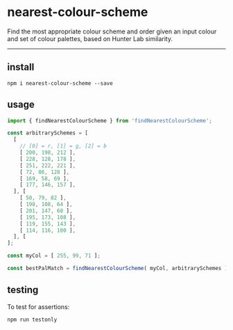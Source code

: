 # nearest-colour-scheme

Find the most appropriate colour scheme and order given an input colour and set of colour palettes, based on Hunter Lab similarity.

---

## install

`npm i nearest-colour-scheme --save`

## usage 

```js
import { findNearestColourScheme } from 'findNearestColourScheme';

const arbitrarySchemes = [
  [
    // [0] = r, [1] = g, [2] = b
    [ 200, 198, 212 ],
    [ 228, 128, 178 ],
    [ 251, 222, 221 ],
    [ 72, 86, 128 ],
    [ 169, 58, 69 ],
    [ 177, 146, 157 ],
  ], [
    [ 50, 79, 82 ],
    [ 198, 108, 64 ],
    [ 201, 147, 68 ],
    [ 195, 173, 108 ],
    [ 119, 155, 143 ],
    [ 114, 116, 100 ],
  ], [
];

const myCol = [ 255, 99, 71 ];

const bestPalMatch = findNearestColourScheme( myCol, arbitrarySchemes );
```

## testing

To test for assertions:

`npm run testonly`
